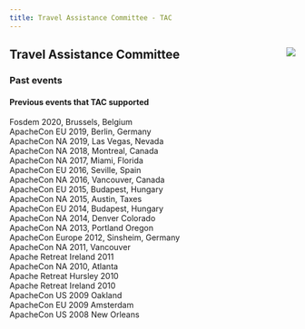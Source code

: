 ```yaml
---
title: Travel Assistance Committee - TAC
---
```


<div class="jumbotron">
<a href="https://www.apache.org/events/current-event.html"><img src="https://www.apache.org/events/current-event-125x125.png" style="float: right;"/></a>
<h2>Travel Assistance Committee</h2>
<h3>Past events</h3>
</div>

<a name="Index-Startingpoints"></a>


<!-- Row 1 -->
<div class="row">
    <div class="col-md-auto">
        <h4>Previous events that TAC supported</h4>
          <p>Fosdem 2020, Brussels, Belgium <br />
             ApacheCon EU 2019, Berlin, Germany <br />
             ApacheCon NA 2019, Las Vegas, Nevada <br />
             ApacheCon NA 2018, Montreal, Canada <br />
             ApacheCon NA 2017, Miami, Florida <br />
             ApacheCon EU 2016, Seville, Spain <br />
             ApacheCon NA 2016, Vancouver, Canada <br />
             ApacheCon EU 2015, Budapest, Hungary <br />
             ApacheCon NA 2015, Austin, Taxes <br />
             ApacheCon EU 2014, Budapest, Hungary <br />
             ApacheCon NA 2014, Denver Colorado <br />
             ApacheCon NA 2013, Portland Oregon <br />
             ApacheCon Europe 2012, Sinsheim, Germany <br />
             ApacheCon NA 2011, Vancouver <br />
             Apache Retreat Ireland 2011 <br />
             ApacheCon NA 2010, Atlanta <br />
             Apache Retreat Hursley 2010 <br />
             Apache Retreat Ireland 2010 <br />
             ApacheCon US 2009 Oakland <br />
             ApacheCon EU 2009 Amsterdam <br />
             ApacheCon US 2008 New Orleans</p>
    </div>
</div>

</div>


